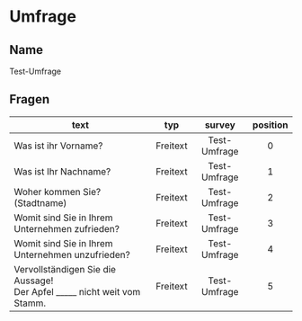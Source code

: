 # Umfrage
## Name
Test-Umfrage

## Fragen

| text | typ | survey | position |
| --- | :---: | :---: | :---: |
| Was ist ihr Vorname? | Freitext | Test-Umfrage | 0 |
| Was ist Ihr Nachname? | Freitext | Test-Umfrage | 1 |
| Woher kommen Sie? (Stadtname) | Freitext | Test-Umfrage | 2 |
| Womit sind Sie in Ihrem Unternehmen zufrieden? | Freitext | Test-Umfrage | 3 |
| Womit sind Sie in Ihrem Unternehmen unzufrieden? | Freitext | Test-Umfrage | 4 |
| Vervollständigen Sie die Aussage! <br /> Der Apfel _____ nicht weit vom Stamm. | Freitext | Test-Umfrage | 5 |
